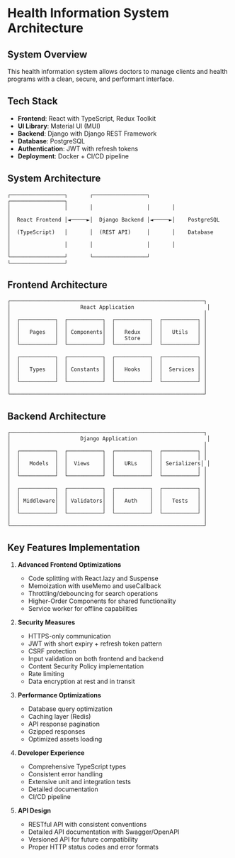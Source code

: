 # Health Information System Architecture

## System Overview
This health information system allows doctors to manage clients and health programs with a clean, secure, and performant interface.

## Tech Stack
- **Frontend**: React with TypeScript, Redux Toolkit
- **UI Library**: Material UI (MUI)
- **Backend**: Django with Django REST Framework
- **Database**: PostgreSQL
- **Authentication**: JWT with refresh tokens
- **Deployment**: Docker + CI/CD pipeline

## System Architecture
```
┌─────────────────┐       ┌─────────────────┐       ┌─────────────────┐
│                 │       │                 │       │                 │
│  React Frontend │◄─────►│  Django Backend │◄─────►│    PostgreSQL   │
│  (TypeScript)   │       │  (REST API)     │       │    Database     │
│                 │       │                 │       │                 │
└─────────────────┘       └─────────────────┘       └─────────────────┘
```

## Frontend Architecture
```
┌─────────────────────────────────────────────────────────────┐
│                      React Application                       │
│                                                             │
│  ┌───────────┐  ┌───────────┐  ┌───────────┐  ┌───────────┐ │
│  │           │  │           │  │           │  │           │ │
│  │   Pages   │  │ Components│  │   Redux   │  │   Utils   │ │
│  │           │  │           │  │   Store   │  │           │ │
│  └───────────┘  └───────────┘  └───────────┘  └───────────┘ │
│                                                             │
│  ┌───────────┐  ┌───────────┐  ┌───────────┐  ┌───────────┐ │
│  │           │  │           │  │           │  │           │ │
│  │   Types   │  │ Constants │  │   Hooks   │  │  Services │ │
│  │           │  │           │  │           │  │           │ │
│  └───────────┘  └───────────┘  └───────────┘  └───────────┘ │
│                                                             │
└─────────────────────────────────────────────────────────────┘
```

## Backend Architecture
```
┌─────────────────────────────────────────────────────────────┐
│                      Django Application                      │
│                                                             │
│  ┌───────────┐  ┌───────────┐  ┌───────────┐  ┌───────────┐ │
│  │           │  │           │  │           │  │           │ │
│  │   Models  │  │  Views    │  │   URLs    │  │ Serializers│ │
│  │           │  │           │  │           │  │           │ │
│  └───────────┘  └───────────┘  └───────────┘  └───────────┘ │
│                                                             │
│  ┌───────────┐  ┌───────────┐  ┌───────────┐  ┌───────────┐ │
│  │           │  │           │  │           │  │           │ │
│  │ Middleware│  │ Validators│  │   Auth    │  │   Tests   │ │
│  │           │  │           │  │           │  │           │ │
│  └───────────┘  └───────────┘  └───────────┘  └───────────┘ │
│                                                             │
└─────────────────────────────────────────────────────────────┘
```

## Key Features Implementation

1. **Advanced Frontend Optimizations**
   - Code splitting with React.lazy and Suspense
   - Memoization with useMemo and useCallback
   - Throttling/debouncing for search operations
   - Higher-Order Components for shared functionality
   - Service worker for offline capabilities

2. **Security Measures**
   - HTTPS-only communication
   - JWT with short expiry + refresh token pattern
   - CSRF protection
   - Input validation on both frontend and backend
   - Content Security Policy implementation
   - Rate limiting
   - Data encryption at rest and in transit

3. **Performance Optimizations**
   - Database query optimization
   - Caching layer (Redis)
   - API response pagination
   - Gzipped responses
   - Optimized assets loading

4. **Developer Experience**
   - Comprehensive TypeScript types
   - Consistent error handling
   - Extensive unit and integration tests
   - Detailed documentation
   - CI/CD pipeline

5. **API Design**
   - RESTful API with consistent conventions
   - Detailed API documentation with Swagger/OpenAPI
   - Versioned API for future compatibility
   - Proper HTTP status codes and error formats